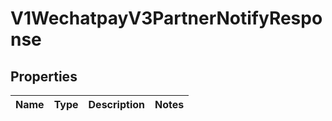 
# V1WechatpayV3PartnerNotifyResponse

## Properties
Name | Type | Description | Notes
------------ | ------------- | ------------- | -------------



